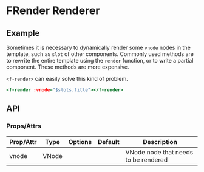 <!-- The README.md is automatically generated based on api.yaml and docs/*.md for easy viewing on GitHub and NPM. If you need to modify, please view the source file -->

# FRender Renderer

## Example
Sometimes it is necessary to dynamically render some `vnode` nodes in the template, such as `slot` of other components. Commonly used methods are to rewrite the entire template using the `render` function, or to write a partial component. These methods are more expensive.

`<f-render>` can easily solve this kind of problem.

```htm
<f-render :vnode="$slots.title"></f-render>
```

## API
### Props/Attrs

| Prop/Attr | Type | Options | Default | Description |
| --------- | ---- | ------- | ------- | ----------- |
| vnode | VNode | | | VNode node that needs to be rendered |
